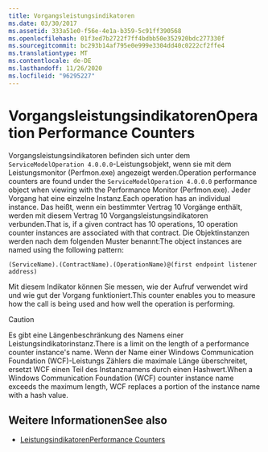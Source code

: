 ```yaml
---
title: Vorgangsleistungsindikatoren
ms.date: 03/30/2017
ms.assetid: 333a51e0-f56e-4e1a-b359-5c91ff390568
ms.openlocfilehash: 01f3ed7b2722f7ff4bdbb50e352920bdc277330f
ms.sourcegitcommit: bc293b14af795e0e999e3304dd40c0222cf2ffe4
ms.translationtype: MT
ms.contentlocale: de-DE
ms.lasthandoff: 11/26/2020
ms.locfileid: "96295227"
---
```

# <a name="operation-performance-counters"></a><span data-ttu-id="f76e3-102">Vorgangsleistungsindikatoren</span><span class="sxs-lookup"><span data-stu-id="f76e3-102">Operation Performance Counters</span></span>

<span data-ttu-id="f76e3-103">Vorgangsleistungsindikatoren befinden sich unter dem `ServiceModelOperation 4.0.0.0`-Leistungsobjekt, wenn sie mit dem Leistungsmonitor (Perfmon.exe) angezeigt werden.</span><span class="sxs-lookup"><span data-stu-id="f76e3-103">Operation performance counters are found under the `ServiceModelOperation 4.0.0.0` performance object when viewing with the Performance Monitor (Perfmon.exe).</span></span> <span data-ttu-id="f76e3-104">Jeder Vorgang hat eine einzelne Instanz.</span><span class="sxs-lookup"><span data-stu-id="f76e3-104">Each operation has an individual instance.</span></span> <span data-ttu-id="f76e3-105">Das heißt, wenn ein bestimmter Vertrag 10 Vorgänge enthält, werden mit diesem Vertrag 10 Vorgangsleistungsindikatoren verbunden.</span><span class="sxs-lookup"><span data-stu-id="f76e3-105">That is, if a given contract has 10 operations, 10 operation counter instances are associated with that contract.</span></span> <span data-ttu-id="f76e3-106">Die Objektinstanzen werden nach dem folgenden Muster benannt:</span><span class="sxs-lookup"><span data-stu-id="f76e3-106">The object instances are named using the following pattern:</span></span>  
  
`(ServiceName).(ContractName).(OperationName)@(first endpoint listener address)`
  
 <span data-ttu-id="f76e3-107">Mit diesem Indikator können Sie messen, wie der Aufruf verwendet wird und wie gut der Vorgang funktioniert.</span><span class="sxs-lookup"><span data-stu-id="f76e3-107">This counter enables you to measure how the call is being used and how well the operation is performing.</span></span>  
  
> [!CAUTION]
> <span data-ttu-id="f76e3-108">Es gibt eine Längenbeschränkung des Namens einer Leistungsindikatorinstanz.</span><span class="sxs-lookup"><span data-stu-id="f76e3-108">There is a limit on the length of a performance counter instance's name.</span></span> <span data-ttu-id="f76e3-109">Wenn der Name einer Windows Communication Foundation (WCF)-Leistungs Zählers die maximale Länge überschreitet, ersetzt WCF einen Teil des Instanznamens durch einen Hashwert.</span><span class="sxs-lookup"><span data-stu-id="f76e3-109">When a Windows Communication Foundation (WCF) counter instance name exceeds the maximum length, WCF replaces a portion of the instance name with a hash value.</span></span>  
  
## <a name="see-also"></a><span data-ttu-id="f76e3-110">Weitere Informationen</span><span class="sxs-lookup"><span data-stu-id="f76e3-110">See also</span></span>

- [<span data-ttu-id="f76e3-111">Leistungsindikatoren</span><span class="sxs-lookup"><span data-stu-id="f76e3-111">Performance Counters</span></span>](index.md)
